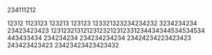 234111212

12312
1123123
123213
123123
123321323234234232
3234234234
23423423423
12312321312123123212312331234434344534534534
443433434
234234234
234234234234
23424234223423423
243423423423
23423423423423432

